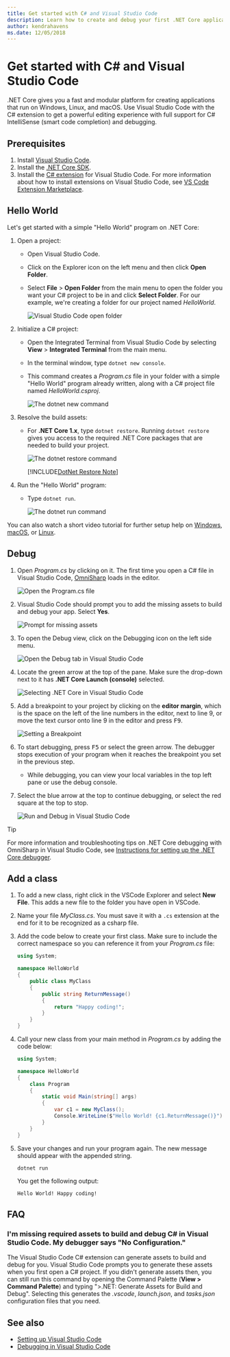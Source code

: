 ```yaml
---
title: Get started with C# and Visual Studio Code
description: Learn how to create and debug your first .NET Core application in C# using Visual Studio Code.
author: kendrahavens
ms.date: 12/05/2018
---
```

# Get started with C# and Visual Studio Code

.NET Core gives you a fast and modular platform for creating applications that run on Windows, Linux, and macOS. Use Visual Studio Code with the C# extension to get a powerful editing experience with full support for C# IntelliSense (smart code completion) and debugging.

## Prerequisites

1. Install [Visual Studio Code](https://code.visualstudio.com/).
2. Install the [.NET Core SDK](https://dotnet.microsoft.com/download).
3. Install the [C# extension](https://marketplace.visualstudio.com/items?itemName=ms-dotnettools.csharp) for Visual Studio Code. For more information about how to install extensions on Visual Studio Code, see [VS Code Extension Marketplace](https://code.visualstudio.com/docs/editor/extension-gallery).

## Hello World

Let's get started with a simple "Hello World" program on .NET Core:

1. Open a project:

    - Open Visual Studio Code.
    - Click on the Explorer icon on the left menu and then click **Open Folder**.
    - Select **File** > **Open Folder** from the main menu to open the folder you want your C# project to be in and click **Select Folder**. For our example, we're creating a folder for our project named *HelloWorld*.

      ![Visual Studio Code open folder](media/with-visual-studio-code/vs-code-open-folder.png)

2. Initialize a C# project:

    - Open the Integrated Terminal from Visual Studio Code by selecting **View** > **Integrated Terminal** from the main menu.
    - In the terminal window, type `dotnet new console`.
    - This command creates a *Program.cs* file in your folder with a simple "Hello World" program already written, along with a C# project file named *HelloWorld.csproj*.

      ![The dotnet new command](media/with-visual-studio-code/dotnet-new-command.png)

3. Resolve the build assets:

    - For **.NET Core 1.x**, type `dotnet restore`. Running `dotnet restore` gives you access to the  required .NET Core packages that are needed to build your project.

      ![The dotnet restore command](media/with-visual-studio-code/dotnet-restore-command.png)

      [!INCLUDE[DotNet Restore Note](~/includes/dotnet-restore-note.md)]

4. Run the "Hello World" program:

    - Type `dotnet run`.

      ![The dotnet run command](media/with-visual-studio-code/dotnet-run-command.png)

You can also watch a short video tutorial for further setup help on [Windows](https://channel9.msdn.com/Blogs/dotnet/Get-started-with-VS-Code-using-CSharp-and-NET-Core), [macOS](https://channel9.msdn.com/Blogs/dotnet/Get-started-with-VS-Code-using-CSharp-and-NET-Core-on-MacOS), or [Linux](https://channel9.msdn.com/Blogs/dotnet/Get-started-with-VS-Code-Csharp-dotnet-Core-Ubuntu).

## Debug

1. Open *Program.cs* by clicking on it. The first time you open a C# file in Visual Studio Code, [OmniSharp](https://www.omnisharp.net/) loads in the editor.

    ![Open the Program.cs file](media/with-visual-studio-code/open-program-cs.png)

2. Visual Studio Code should prompt you to add the missing assets to build and debug your app. Select **Yes**.

    ![Prompt for missing assets](media/with-visual-studio-code/missing-assets.png)

3. To open the Debug view, click on the Debugging icon on the left side menu.

    ![Open the Debug tab in Visual Studio Code](media/with-visual-studio-code/open-debug-tab.png)

4. Locate the green arrow at the top of the pane. Make sure the drop-down next to it has **.NET Core Launch (console)** selected.

    ![Selecting .NET Core in Visual Studio Code](media/with-visual-studio-code/select-net-core.png)

5. Add a breakpoint to your project by clicking on the **editor margin**, which is the space on the left of the line numbers in the editor, next to line 9, or move the text cursor onto line 9 in the editor and  press <kbd>F9</kbd>.

    ![Setting a Breakpoint](media/with-visual-studio-code/set-breakpoint-vs-code.png)

6. To start debugging, press <kbd>F5</kbd> or select the green arrow. The debugger stops execution of your program when it reaches the breakpoint you set in the previous step.
    - While debugging, you can view your local variables in the top left pane or use the debug console.

7. Select the blue arrow at the top to continue debugging, or select the red square at the top to stop.

    ![Run and Debug in Visual Studio Code](media/with-visual-studio-code/run-debug-vs-code.png)

> [!TIP]
> For more information and troubleshooting tips on .NET Core debugging with OmniSharp in Visual Studio Code, see [Instructions for setting up the .NET Core debugger](https://github.com/OmniSharp/omnisharp-vscode/blob/master/debugger.md).

## Add a class

1. To add a new class, right click in the VSCode Explorer and select **New File**. This adds a new file to the folder you have open in VSCode.
2. Name your file *MyClass.cs*. You must save it with a `.cs` extension at the end for it to be recognized as a csharp file.
3. Add the code below to create your first class. Make sure to include the correct namespace so you can reference it from your *Program.cs* file:

    ``` csharp
    using System;

    namespace HelloWorld
    {
        public class MyClass
        {
            public string ReturnMessage()
            {
                return "Happy coding!";
            }
        }
    }
    ```

4. Call your new class from your main method in *Program.cs* by adding the code below:

    ```csharp
    using System;

    namespace HelloWorld
    {
        class Program
        {
            static void Main(string[] args)
            {
                var c1 = new MyClass();
                Console.WriteLine($"Hello World! {c1.ReturnMessage()}");
            }
        }
    }
    ```

5. Save your changes and run your program again. The new message should appear with the appended string.

    ```dotnetcli
    dotnet run
    ```

    You get the following output:

    ```console
    Hello World! Happy coding!
    ```

## FAQ

### I'm missing required assets to build and debug C# in Visual Studio Code. My debugger says "No Configuration."

The Visual Studio Code C# extension can generate assets to build and debug for you. Visual Studio Code prompts you to generate these assets when you first open a C# project. If you didn't generate assets then, you can still run this command by opening the Command Palette (**View > Command Palette**) and typing ">.NET: Generate Assets for Build and Debug". Selecting this generates the *.vscode*, *launch.json*, and *tasks.json* configuration files that you need.

## See also

- [Setting up Visual Studio Code](https://code.visualstudio.com/docs/setup/setup-overview)
- [Debugging in Visual Studio Code](https://code.visualstudio.com/Docs/editor/debugging)
